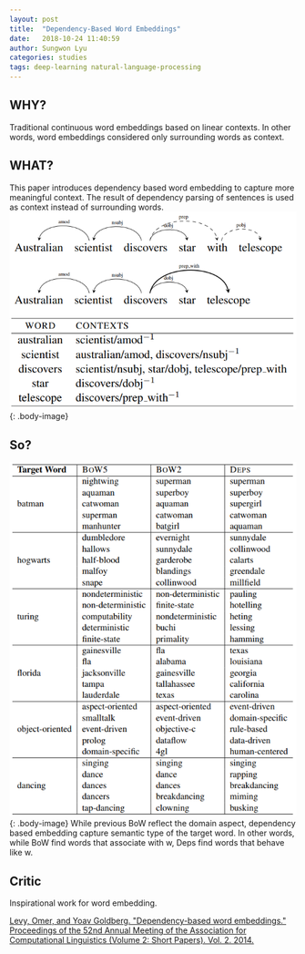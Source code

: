 ```yaml
---
layout: post
title:  "Dependency-Based Word Embeddings"
date:   2018-10-24 11:40:59
author: Sungwon Lyu
categories: studies
tags: deep-learning natural-language-processing
---
```

## WHY? 
Traditional continuous word embeddings based on linear contexts. In other words, word embeddings considered only surrounding words as context. 

## WHAT?
This paper introduces dependency based word embedding to capture more meaningful context. The result of dependency parsing of sentences is used as context instead of surrounding words.
![image](/assets/images/dbwe1.png){: .body-image}

## So?
![image](/assets/images/dbwe2.png){: .body-image}
While previous BoW reflect the domain aspect, dependency based embedding capture semantic type of the target word. In other words, while BoW find words that associate with w, Deps find words that behave like w. 

## Critic
Inspirational work for word embedding.

[Levy, Omer, and Yoav Goldberg. "Dependency-based word embeddings." Proceedings of the 52nd Annual Meeting of the Association for Computational Linguistics (Volume 2: Short Papers). Vol. 2. 2014.](https://www.transacl.org/ojs/index.php/tacl/article/view/570)